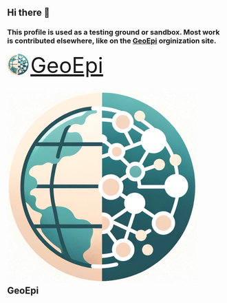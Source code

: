 ## Hi there 👋    
  
### This profile is used as a testing ground or sandbox.  Most work is contributed elsewhere, like on the [GeoEpi](https://github.com/geoepi) orginization site.  
  
  
<a href="https://github.com/geoepi" style="display: inline-block; vertical-align: middle;">
  <img src="images/geoepi_logo_xsm.png" width="50" height="50" />
</a>
<span style="display: inline-block; vertical-align: middle; font-size: 50px;">
  <a href="https://github.com/geoepi">GeoEpi</a>
</span>  

## [![GeoEpi](https://github.com/JMHumphreys/JMHumphreys/blob/main/images/geoepi_logo_xsm.png)](https://github.com/geoepi) GeoEpi   
